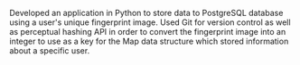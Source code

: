 Developed an application in Python to store data to PostgreSQL database using a user's unique fingerprint image. Used Git for version control as well as perceptual hashing API in order to convert the fingerprint image into an integer to use as a key for the Map data structure which stored information about a specific user.
